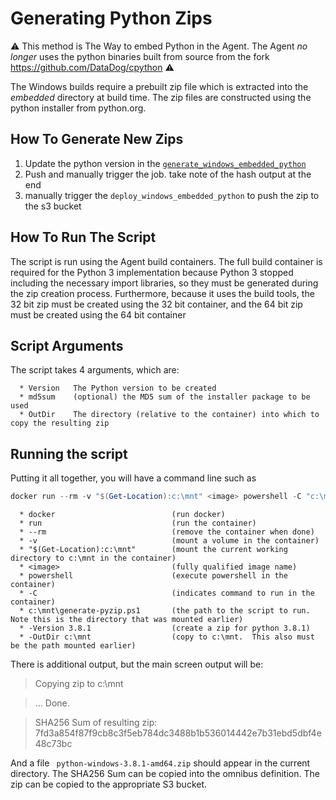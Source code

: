 Generating Python Zips
======================

⚠️ This method is The Way to embed Python in the Agent. The Agent *no longer* uses the python binaries built from source from the fork https://github.com/DataDog/cpython ⚠️

The Windows builds require a prebuilt zip file which is extracted into the _embedded_ directory at build time. The zip files are constructed using the python installer from python.org.

How To Generate New Zips
---------------------
1. Update the python version in the [`generate_windows_embedded_python`](.gitlab/package_deps_build/package_deps_build.yml)
2. Push and manually trigger the job. take note of the hash output at the end
3. manually trigger the `deploy_windows_embedded_python` to push the zip to the s3 bucket

How To Run The Script
---------------------

The script is run using the Agent build containers.  The full build container is required for the Python 3 implementation because Python 3 stopped including the necessary import libraries, so they must be generated during the zip creation process.  Furthermore, because it uses the build tools, the 32 bit zip must be created using the 32 bit container, and the 64 bit zip must be created using the 64 bit container

Script Arguments
----------------
The script takes 4 arguments, which are:
```
  * Version   The Python version to be created
  * md5sum    (optional) the MD5 sum of the installer package to be used
  * OutDir    The directory (relative to the container) into which to copy the resulting zip
```

Running the script
------------------

Putting it all together, you will have a command line such as
```powershell
docker run --rm -v "$(Get-Location):c:\mnt" <image> powershell -C "c:\mnt\tasks\winbuildscripts\generate-pyzip.ps1 -Version 3.8.1 -OutDir c:\mnt"
```

```
  * docker                          (run docker)
  * run                             (run the container)
  * --rm                            (remove the container when done)
  * -v                              (mount a volume in the container)
  * "$(Get-Location):c:\mnt"        (mount the current working directory to c:\mnt in the container)
  * <image>                         (fully qualified image name)
  * powershell                      (execute powershell in the container)
  * -C                              (indicates command to run in the container)
  * c:\mnt\generate-pyzip.ps1       (the path to the script to run.  Note this is the directory that was mounted earlier)
  * -Version 3.8.1                  (create a zip for python 3.8.1)
  * -OutDir c:\mnt                  (copy to c:\mnt.  This also must be the path mounted earlier)
```

  There is additional output, but the main screen output will be:

> Copying zip to c:\mnt

> ... Done.

> SHA256 Sum of resulting zip: 7fd3a854f87f9cb8c3f5eb784dc3488b1b536014442e7b31ebd5dbf4e48c73bc

And a file ` python-windows-3.8.1-amd64.zip` should appear in the current directory.
The SHA256 Sum can be copied into the omnibus definition.  The zip can be copied to the appropriate S3 bucket.

